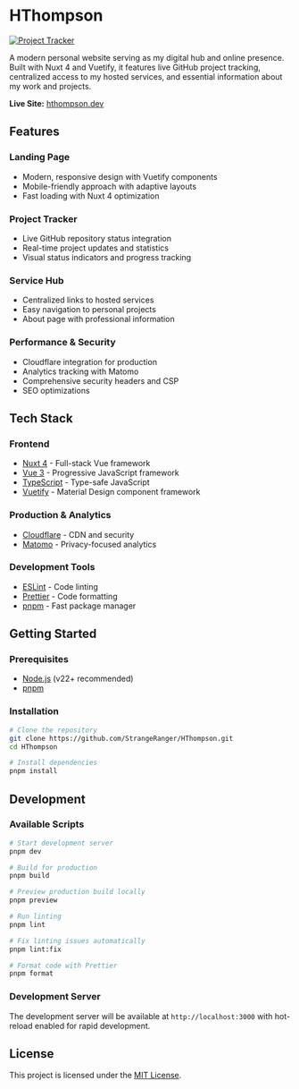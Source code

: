 # HThompson

[![Project Tracker](https://img.shields.io/badge/repo%20status-Project%20Tracker-lightgrey)](https://hthompson.dev/project-tracker#project-611022081)

A modern personal website serving as my digital hub and online presence. Built with Nuxt 4 and Vuetify, it features live GitHub project tracking, centralized access to my hosted services, and essential information about my work and projects.

**Live Site:** [hthompson.dev](https://hthompson.dev)

## Features

### Landing Page

- Modern, responsive design with Vuetify components
- Mobile-friendly approach with adaptive layouts
- Fast loading with Nuxt 4 optimization

### Project Tracker

- Live GitHub repository status integration
- Real-time project updates and statistics
- Visual status indicators and progress tracking

### Service Hub

- Centralized links to hosted services
- Easy navigation to personal projects
- About page with professional information

### Performance & Security

- Cloudflare integration for production
- Analytics tracking with Matomo
- Comprehensive security headers and CSP
- SEO optimizations

## Tech Stack

### Frontend

- [Nuxt 4](https://nuxt.com/) - Full-stack Vue framework
- [Vue 3](https://vuejs.org/) - Progressive JavaScript framework
- [TypeScript](https://www.typescriptlang.org/) - Type-safe JavaScript
- [Vuetify](https://vuetifyjs.com/) - Material Design component framework

### Production & Analytics

- [Cloudflare](https://www.cloudflare.com/) - CDN and security
- [Matomo](https://matomo.org/) - Privacy-focused analytics

### Development Tools

- [ESLint](https://eslint.org/) - Code linting
- [Prettier](https://prettier.io/) - Code formatting
- [pnpm](https://pnpm.io/) - Fast package manager

## Getting Started

### Prerequisites

- [Node.js](https://nodejs.org/) (v22+ recommended)
- [pnpm](https://pnpm.io/)

### Installation

```bash
# Clone the repository
git clone https://github.com/StrangeRanger/HThompson.git
cd HThompson

# Install dependencies
pnpm install
```

## Development

### Available Scripts

```bash
# Start development server
pnpm dev

# Build for production
pnpm build

# Preview production build locally
pnpm preview

# Run linting
pnpm lint

# Fix linting issues automatically
pnpm lint:fix

# Format code with Prettier
pnpm format
```

### Development Server

The development server will be available at `http://localhost:3000` with hot-reload enabled for rapid development.

## License

This project is licensed under the [MIT License](LICENSE).
